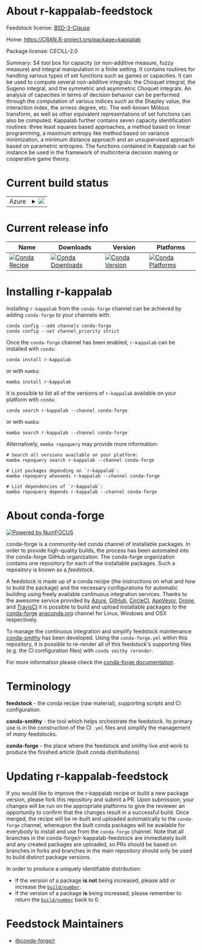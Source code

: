 About r-kappalab-feedstock
==========================

Feedstock license: [BSD-3-Clause](https://github.com/conda-forge/r-kappalab-feedstock/blob/main/LICENSE.txt)

Home: https://CRAN.R-project.org/package=kappalab

Package license: CECILL-2.0

Summary: S4 tool box for capacity (or non-additive measure, fuzzy measure) and integral manipulation in a finite setting. It contains routines for handling various types of set functions such as games or capacities. It can be used to compute several non-additive integrals: the Choquet integral, the Sugeno integral, and the symmetric and asymmetric Choquet integrals. An analysis of capacities in terms of decision behavior can be performed through the computation of various indices such as the Shapley value, the interaction index, the orness degree, etc. The well-known Möbius transform, as well as other equivalent representations of set functions can also be computed. Kappalab further contains seven capacity identification routines: three least squares based approaches, a method based on linear programming, a maximum entropy like method based on variance minimization, a minimum distance approach and an unsupervised approach based on parametric entropies. The functions contained in Kappalab can for instance be used in the framework of multicriteria decision making or cooperative game theory.

Current build status
====================


<table>
    
  <tr>
    <td>Azure</td>
    <td>
      <details>
        <summary>
          <a href="https://dev.azure.com/conda-forge/feedstock-builds/_build/latest?definitionId=2278&branchName=main">
            <img src="https://dev.azure.com/conda-forge/feedstock-builds/_apis/build/status/r-kappalab-feedstock?branchName=main">
          </a>
        </summary>
        <table>
          <thead><tr><th>Variant</th><th>Status</th></tr></thead>
          <tbody><tr>
              <td>linux_64_r_base4.4</td>
              <td>
                <a href="https://dev.azure.com/conda-forge/feedstock-builds/_build/latest?definitionId=2278&branchName=main">
                  <img src="https://dev.azure.com/conda-forge/feedstock-builds/_apis/build/status/r-kappalab-feedstock?branchName=main&jobName=linux&configuration=linux%20linux_64_r_base4.4" alt="variant">
                </a>
              </td>
            </tr><tr>
              <td>linux_64_r_base4.5</td>
              <td>
                <a href="https://dev.azure.com/conda-forge/feedstock-builds/_build/latest?definitionId=2278&branchName=main">
                  <img src="https://dev.azure.com/conda-forge/feedstock-builds/_apis/build/status/r-kappalab-feedstock?branchName=main&jobName=linux&configuration=linux%20linux_64_r_base4.5" alt="variant">
                </a>
              </td>
            </tr><tr>
              <td>osx_64_r_base4.4</td>
              <td>
                <a href="https://dev.azure.com/conda-forge/feedstock-builds/_build/latest?definitionId=2278&branchName=main">
                  <img src="https://dev.azure.com/conda-forge/feedstock-builds/_apis/build/status/r-kappalab-feedstock?branchName=main&jobName=osx&configuration=osx%20osx_64_r_base4.4" alt="variant">
                </a>
              </td>
            </tr><tr>
              <td>osx_64_r_base4.5</td>
              <td>
                <a href="https://dev.azure.com/conda-forge/feedstock-builds/_build/latest?definitionId=2278&branchName=main">
                  <img src="https://dev.azure.com/conda-forge/feedstock-builds/_apis/build/status/r-kappalab-feedstock?branchName=main&jobName=osx&configuration=osx%20osx_64_r_base4.5" alt="variant">
                </a>
              </td>
            </tr><tr>
              <td>win_64_r_base4.4</td>
              <td>
                <a href="https://dev.azure.com/conda-forge/feedstock-builds/_build/latest?definitionId=2278&branchName=main">
                  <img src="https://dev.azure.com/conda-forge/feedstock-builds/_apis/build/status/r-kappalab-feedstock?branchName=main&jobName=win&configuration=win%20win_64_r_base4.4" alt="variant">
                </a>
              </td>
            </tr><tr>
              <td>win_64_r_base4.5</td>
              <td>
                <a href="https://dev.azure.com/conda-forge/feedstock-builds/_build/latest?definitionId=2278&branchName=main">
                  <img src="https://dev.azure.com/conda-forge/feedstock-builds/_apis/build/status/r-kappalab-feedstock?branchName=main&jobName=win&configuration=win%20win_64_r_base4.5" alt="variant">
                </a>
              </td>
            </tr>
          </tbody>
        </table>
      </details>
    </td>
  </tr>
</table>

Current release info
====================

| Name | Downloads | Version | Platforms |
| --- | --- | --- | --- |
| [![Conda Recipe](https://img.shields.io/badge/recipe-r--kappalab-green.svg)](https://anaconda.org/conda-forge/r-kappalab) | [![Conda Downloads](https://img.shields.io/conda/dn/conda-forge/r-kappalab.svg)](https://anaconda.org/conda-forge/r-kappalab) | [![Conda Version](https://img.shields.io/conda/vn/conda-forge/r-kappalab.svg)](https://anaconda.org/conda-forge/r-kappalab) | [![Conda Platforms](https://img.shields.io/conda/pn/conda-forge/r-kappalab.svg)](https://anaconda.org/conda-forge/r-kappalab) |

Installing r-kappalab
=====================

Installing `r-kappalab` from the `conda-forge` channel can be achieved by adding `conda-forge` to your channels with:

```
conda config --add channels conda-forge
conda config --set channel_priority strict
```

Once the `conda-forge` channel has been enabled, `r-kappalab` can be installed with `conda`:

```
conda install r-kappalab
```

or with `mamba`:

```
mamba install r-kappalab
```

It is possible to list all of the versions of `r-kappalab` available on your platform with `conda`:

```
conda search r-kappalab --channel conda-forge
```

or with `mamba`:

```
mamba search r-kappalab --channel conda-forge
```

Alternatively, `mamba repoquery` may provide more information:

```
# Search all versions available on your platform:
mamba repoquery search r-kappalab --channel conda-forge

# List packages depending on `r-kappalab`:
mamba repoquery whoneeds r-kappalab --channel conda-forge

# List dependencies of `r-kappalab`:
mamba repoquery depends r-kappalab --channel conda-forge
```


About conda-forge
=================

[![Powered by
NumFOCUS](https://img.shields.io/badge/powered%20by-NumFOCUS-orange.svg?style=flat&colorA=E1523D&colorB=007D8A)](https://numfocus.org)

conda-forge is a community-led conda channel of installable packages.
In order to provide high-quality builds, the process has been automated into the
conda-forge GitHub organization. The conda-forge organization contains one repository
for each of the installable packages. Such a repository is known as a *feedstock*.

A feedstock is made up of a conda recipe (the instructions on what and how to build
the package) and the necessary configurations for automatic building using freely
available continuous integration services. Thanks to the awesome service provided by
[Azure](https://azure.microsoft.com/en-us/services/devops/), [GitHub](https://github.com/),
[CircleCI](https://circleci.com/), [AppVeyor](https://www.appveyor.com/),
[Drone](https://cloud.drone.io/welcome), and [TravisCI](https://travis-ci.com/)
it is possible to build and upload installable packages to the
[conda-forge](https://anaconda.org/conda-forge) [anaconda.org](https://anaconda.org/)
channel for Linux, Windows and OSX respectively.

To manage the continuous integration and simplify feedstock maintenance
[conda-smithy](https://github.com/conda-forge/conda-smithy) has been developed.
Using the ``conda-forge.yml`` within this repository, it is possible to re-render all of
this feedstock's supporting files (e.g. the CI configuration files) with ``conda smithy rerender``.

For more information please check the [conda-forge documentation](https://conda-forge.org/docs/).

Terminology
===========

**feedstock** - the conda recipe (raw material), supporting scripts and CI configuration.

**conda-smithy** - the tool which helps orchestrate the feedstock.
                   Its primary use is in the construction of the CI ``.yml`` files
                   and simplify the management of *many* feedstocks.

**conda-forge** - the place where the feedstock and smithy live and work to
                  produce the finished article (built conda distributions)


Updating r-kappalab-feedstock
=============================

If you would like to improve the r-kappalab recipe or build a new
package version, please fork this repository and submit a PR. Upon submission,
your changes will be run on the appropriate platforms to give the reviewer an
opportunity to confirm that the changes result in a successful build. Once
merged, the recipe will be re-built and uploaded automatically to the
`conda-forge` channel, whereupon the built conda packages will be available for
everybody to install and use from the `conda-forge` channel.
Note that all branches in the conda-forge/r-kappalab-feedstock are
immediately built and any created packages are uploaded, so PRs should be based
on branches in forks and branches in the main repository should only be used to
build distinct package versions.

In order to produce a uniquely identifiable distribution:
 * If the version of a package **is not** being increased, please add or increase
   the [``build/number``](https://docs.conda.io/projects/conda-build/en/latest/resources/define-metadata.html#build-number-and-string).
 * If the version of a package **is** being increased, please remember to return
   the [``build/number``](https://docs.conda.io/projects/conda-build/en/latest/resources/define-metadata.html#build-number-and-string)
   back to 0.

Feedstock Maintainers
=====================

* [@conda-forge/r](https://github.com/orgs/conda-forge/teams/r/)

